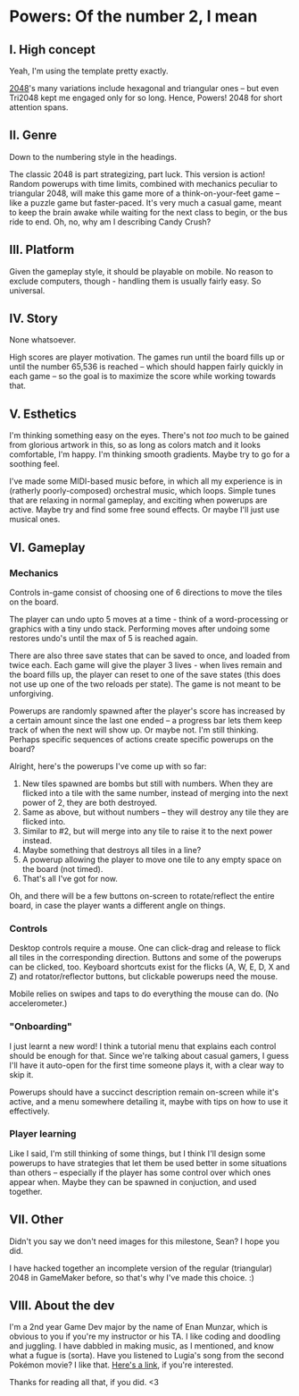 # Powers: Of the number 2, I mean
## I. High concept
Yeah, I'm using the template pretty exactly.

[2048](2048.com)'s many variations include hexagonal and triangular ones &ndash; but even Tri2048 kept me engaged only for so long. Hence, Powers! 2048 for short attention spans.

## II. Genre
Down to the numbering style in the headings.

The classic 2048 is part strategizing, part luck. This version is action! Random powerups with time limits, combined with mechanics peculiar to triangular 2048, will make this game more of a think-on-your-feet game &ndash; like a puzzle game but faster-paced. It's very much a casual game, meant to keep the brain awake while waiting for the next class to begin, or the bus ride to end. Oh, no, why am I describing Candy Crush?

## III. Platform
Given the gameplay style, it should be playable on mobile. No reason to exclude computers, though - handling them is usually fairly easy. So universal.

## IV. Story
None whatsoever.

High scores are player motivation. The games run until the board fills up or until the number 65,536 is reached &ndash;
which should happen fairly quickly in each game &ndash; so the goal is to maximize the score while working towards that.

## V. Esthetics
I'm thinking something easy on the eyes. There's not _too_ much to be gained from glorious artwork in this, so as long as colors match and
it looks comfortable, I'm happy. I'm thinking smooth gradients. Maybe try to go for a soothing feel.

I've made some MIDI-based music before, in which all my experience is in (ratherly poorly-composed) orchestral music, which loops.
Simple tunes that are relaxing in normal gameplay, and exciting when powerups are active. Maybe try and find some free sound effects.
Or maybe I'll just use musical ones.

## VI. Gameplay

### Mechanics
Controls in-game consist of choosing one of 6 directions to move the tiles on the board.

The player can undo upto 5 moves at a time - think of a word-processing or graphics with a tiny undo stack.
Performing moves after undoing some restores undo's until the max of 5 is reached again.

There are also three save states that can be saved to once, and loaded from twice each.
Each game will give the player 3 lives - when lives remain and the board fills up, the player can reset to one of the save states
(this does not use up one of the two reloads per state). The game is not meant to be unforgiving.

Powerups are randomly spawned after the player's score has increased by a certain amount since the last one ended
&ndash; a progress bar lets them keep track of when the next will show up. Or maybe not. I'm still thinking.
Perhaps specific sequences of actions create specific powerups on the board?

Alright, here's the powerups I've come up with so far:
1. New tiles spawned are bombs but still with numbers.
When they are flicked into a tile with the same number, instead of merging into the next power of 2, they are both destroyed.
2. Same as above, but without numbers &ndash; they will destroy any tile they are flicked into.
2. Similar to #2, but will merge into any tile to raise it to the next power instead.
2. Maybe something that destroys all tiles in a line?
2. A powerup allowing the player to move one tile to any empty space on the board (not timed).
2. That's all I've got for now.

Oh, and there will be a few buttons on-screen to rotate/reflect the entire board, in case the player wants a different angle on things.

### Controls
Desktop controls require a mouse. One can click-drag and release to flick all tiles in the corresponding direction.
Buttons and some of the powerups can be clicked, too.
Keyboard shortcuts exist for the flicks (A, W, E, D, X and Z) and rotator/reflector buttons, but clickable powerups need the mouse.

Mobile relies on swipes and taps to do everything the mouse can do. (No accelerometer.)

### "Onboarding"
I just learnt a new word! I think a tutorial menu that explains each control should be enough for that.
Since we're talking about casual gamers, I guess I'll have it auto-open for the first time someone plays it,
with a clear way to skip it.

Powerups should have a succinct description remain on-screen while it's active, and a menu somewhere detailing it, maybe
with tips on how to use it effectively.

### Player learning
Like I said, I'm still thinking of some things, but I think I'll design some powerups to have strategies that let them be used better in
some situations than others &ndash; especially if the player has some control over which ones appear when.
Maybe they can be spawned in conjuction, and used together.

## VII. Other
Didn't you say we don't need images for this milestone, Sean? I hope you did.

I have hacked together an incomplete version of the regular (triangular) 2048 in GameMaker before, so that's why I've made this choice.
:)

## VIII. About the dev
I'm a 2nd year Game Dev major by the name of Enan Munzar, which is obvious to you if you're my instructor or his TA.
I like coding and doodling and juggling. I have dabbled in making music, as I mentioned, and know what a fugue is (sorta).
Have you listened to Lugia's song from the second Pokémon movie?
I like that. [Here's a link](https://www.youtube.com/watch?v=ZqpXrDuLqE0), if you're interested.

Thanks for reading all that, if you did. <3
